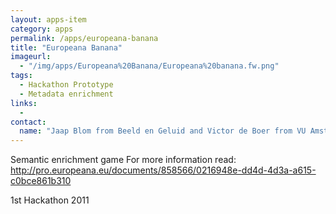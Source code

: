 ```yaml
---
layout: apps-item
category: apps
permalink: /apps/europeana-banana
title: "Europeana Banana"
imageurl:
  - "/img/apps/Europeana%20Banana/Europeana%20banana.fw.png"
tags:
  - Hackathon Prototype
  - Metadata enrichment
links:
  - 
contact: 
  name: "Jaap Blom from Beeld en Geluid and Victor de Boer from VU Amsterdam"
---
```


Semantic enrichment game
For more information read: http://pro.europeana.eu/documents/858566/0216948e-dd4d-4d3a-a615-c0bce861b310 

1st Hackathon 2011

